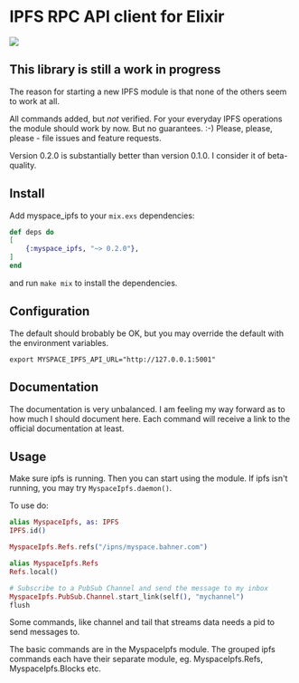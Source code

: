 # IPFS RPC API client for Elixir

![](https://ipfs.io/ipfs/QmQJ68PFMDdAsgCZvA1UVzzn18asVcf7HVvCDgpjiSCAse)

## This library is still a work in progress

The reason for starting a new IPFS module is that none of the others seem to work at all.

All commands added, but *not* verified. For your everyday IPFS operations the module should work by now. But no guarantees. :-) Please, please, please - file issues and feature requests.

Version 0.2.0 is substantially better than version 0.1.0. I consider it of beta-quality.

## Install

Add myspace_ipfs to your `mix.exs` dependencies:
```elixir
def deps do
[
    {:myspace_ipfs, "~> 0.2.0"},
]
end
```

and run `make mix` to install the dependencies.

## Configuration

The default should brobably be OK, but you may override the default with the environment variables.

```
export MYSPACE_IPFS_API_URL="http://127.0.0.1:5001"
```

## Documentation
The documentation is very unbalanced. I am feeling my way forward as to how much I should document here. Each command will receive a link to the official documentation at least.

## Usage
Make sure ipfs is running. Then you can start using the module. If ipfs isn't running, you may try `MyspaceIpfs.daemon()`.

To use do:
```elixir
alias MyspaceIpfs, as: IPFS
IPFS.id()

MyspaceIpfs.Refs.refs("/ipns/myspace.bahner.com")

alias MyspaceIpfs.Refs
Refs.local()

# Subscribe to a PubSub Channel and send the message to my inbox
MyspaceIpfs.PubSub.Channel.start_link(self(), "mychannel")
flush
```
Some commands, like channel and tail that streams data needs a pid to send messages to. 

The basic commands are in the MyspaceIpfs module. The grouped ipfs commands each have their separate module, eg. MyspaceIpfs.Refs, MyspaceIpfs.Blocks etc.


